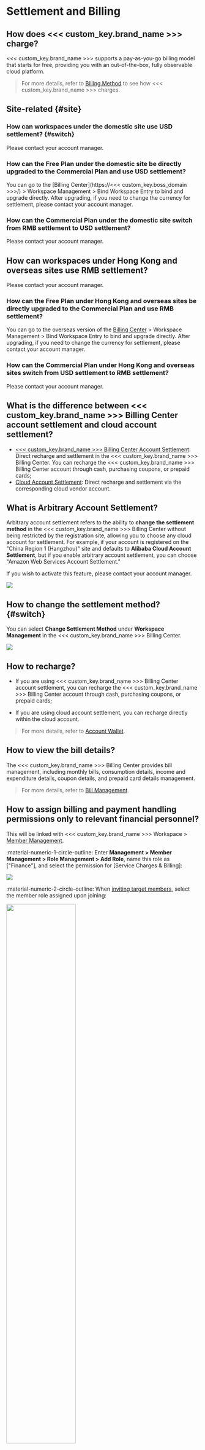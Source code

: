 # Settlement and Billing

## How does <<< custom_key.brand_name >>> charge?

<<< custom_key.brand_name >>> supports a pay-as-you-go billing model that starts for free, providing you with an out-of-the-box, fully observable cloud platform.

> For more details, refer to [Billing Method](../../billing-method/index.md) to see how <<< custom_key.brand_name >>> charges.

## Site-related {#site}

### How can workspaces under the domestic site use USD settlement? {#switch}

Please contact your account manager.

### How can the Free Plan under the domestic site be directly upgraded to the Commercial Plan and use USD settlement?

You can go to the [Billing Center](https://<<< custom_key.boss_domain >>>/) > Workspace Management > Bind Workspace Entry to bind and upgrade directly. After upgrading, if you need to change the currency for settlement, please contact your account manager.

### How can the Commercial Plan under the domestic site switch from RMB settlement to USD settlement?

Please contact your account manager.

## How can workspaces under Hong Kong and overseas sites use RMB settlement?

Please contact your account manager.

### How can the Free Plan under Hong Kong and overseas sites be directly upgraded to the Commercial Plan and use RMB settlement?

You can go to the overseas version of the [Billing Center](https://bill.guance.one/) > Workspace Management > Bind Workspace Entry to bind and upgrade directly. After upgrading, if you need to change the currency for settlement, please contact your account manager.

### How can the Commercial Plan under Hong Kong and overseas sites switch from USD settlement to RMB settlement?

Please contact your account manager.


## What is the difference between <<< custom_key.brand_name >>> Billing Center account settlement and cloud account settlement?

- [<<< custom_key.brand_name >>> Billing Center Account Settlement](../../billing/billing-account/enterprise-account.md): Direct recharge and settlement in the <<< custom_key.brand_name >>> Billing Center. You can recharge the <<< custom_key.brand_name >>> Billing Center account through cash, purchasing coupons, or prepaid cards;
- [Cloud Account Settlement](../../billing/billing-account/aliyun-account.md): Direct recharge and settlement via the corresponding cloud vendor account.


## What is Arbitrary Account Settlement?

Arbitrary account settlement refers to the ability to **change the settlement method** in the <<< custom_key.brand_name >>> Billing Center without being restricted by the registration site, allowing you to choose any cloud account for settlement. For example, if your account is registered on the "China Region 1 (Hangzhou)" site and defaults to **Alibaba Cloud Account Settlement**, but if you enable arbitrary account settlement, you can choose "Amazon Web Services Account Settlement."

If you wish to activate this feature, please contact your account manager.

![](../img/9.upgrade_7.png)

## How to change the settlement method? {#switch}

You can select **Change Settlement Method** under **Workspace Management** in the <<< custom_key.brand_name >>> Billing Center.

![](../img/9.upgrade_9.png)


## How to recharge?

- If you are using <<< custom_key.brand_name >>> Billing Center account settlement, you can recharge the <<< custom_key.brand_name >>> Billing Center account through cash, purchasing coupons, or prepaid cards;

- If you are using cloud account settlement, you can recharge directly within the cloud account.

> For more details, refer to [Account Wallet](../../billing-center/account-wallet/index.md).  


## How to view the bill details?

The <<< custom_key.brand_name >>> Billing Center provides bill management, including monthly bills, consumption details, income and expenditure details, coupon details, and prepaid card details management.

> For more details, refer to [Bill Management](../../billing-center/billing-management.md).


## How to assign billing and payment handling permissions only to relevant financial personnel?

This will be linked with <<< custom_key.brand_name >>> Workspace > [Member Management](../../management/member-management.md).

:material-numeric-1-circle-outline: Enter **Management > Member Management > Role Management > Add Role**, name this role as ["Finance"], and select the permission for [Service Charges & Billing]:

![](../img/faq-billing.png)

:material-numeric-2-circle-outline: When [inviting target members](../../management/invite-member.md), select the member role assigned upon joining:

<img src="../../img/faq-billing-1.png" width="60%" >

:material-numeric-3-circle-outline: If the target member is already in the current workspace, you can directly edit their role under **Management > [Member Management](../../management/member-management.md#edit)**.